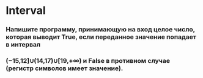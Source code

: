 # Interval

### Напишите программу, принимающую на вход целое число, которая выводит True, если переданное значение попадает в интервал 
### (−15,12]∪(14,17)∪[19,+∞) и False в противном случае (регистр символов имеет значение).
